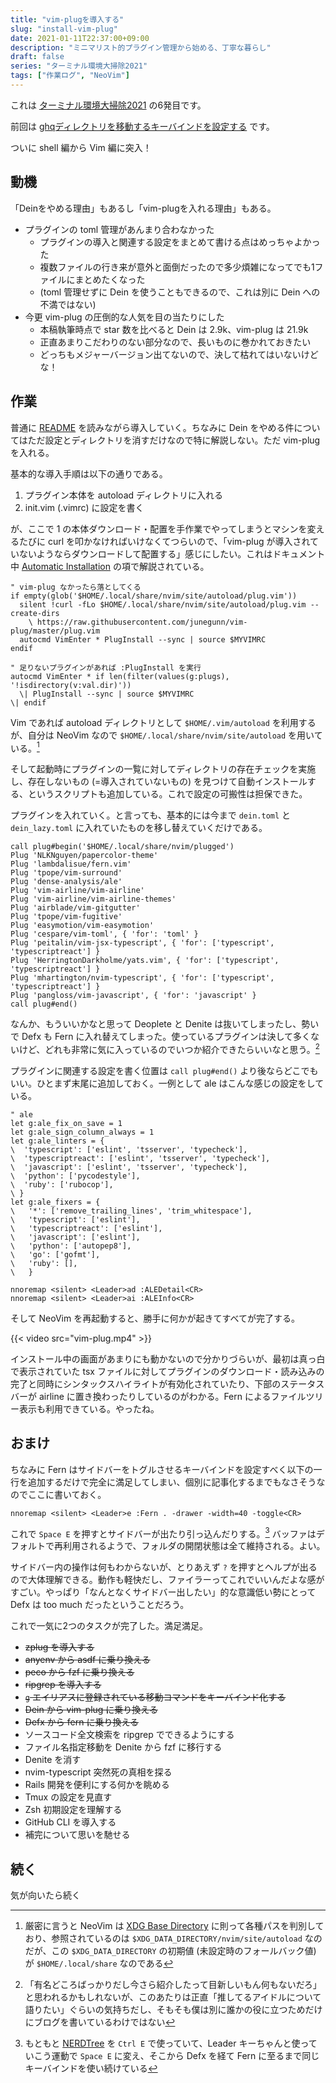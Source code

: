```yaml
---
title: "vim-plugを導入する"
slug: "install-vim-plug"
date: 2021-01-11T22:37:00+09:00
description: "ミニマリスト的プラグイン管理から始める、丁寧な暮らし"
draft: false
series: "ターミナル環境大掃除2021"
tags: ["作業ログ", "NeoVim"]
---
```


これは [ターミナル環境大掃除2021](/renew-terminal-env-2021) の6発目です。

前回は [ghqディレクトリを移動するキーバインドを設定する](/move-ghq-directories-keybind) です。

ついに shell 編から Vim 編に突入！

## 動機

「Deinをやめる理由」もあるし「vim-plugを入れる理由」もある。

* プラグインの toml 管理があんまり合わなかった
  * プラグインの導入と関連する設定をまとめて書ける点はめっちゃよかった
  * 複数ファイルの行き来が意外と面倒だったので多少煩雑になってでも1ファイルにまとめたくなった
  * (toml 管理せずに Dein を使うこともできるので、これは別に Dein への不満ではない)
* 今更 vim-plug の圧倒的な人気を目の当たりにした
  * 本稿執筆時点で star 数を比べると Dein は 2.9k、vim-plug は 21.9k
  * 正直あまりこだわりのない部分なので、長いものに巻かれておきたい
  * どっちもメジャーバージョン出てないので、決して枯れてはいないけどな！

## 作業

普通に [README](https://github.com/junegunn/vim-plug/blob/8b45742540f92ba902c97ad1d3d8862ba3305438/README.md) を読みながら導入していく。ちなみに Dein をやめる件についてはただ設定とディレクトリを消すだけなので特に解説しない。ただ vim-plug を入れる。

基本的な導入手順は以下の通りである。

1. プラグイン本体を autoload ディレクトリに入れる
1. init.vim (.vimrc) に設定を書く

が、ここで 1 の本体ダウンロード・配置を手作業でやってしまうとマシンを変えるたびに curl を叩かなければいけなくてつらいので、「vim-plug が導入されていないようならダウンロードして配置する」感じにしたい。これはドキュメント中 [Automatic Installation](https://github.com/junegunn/vim-plug/wiki/tips#automatic-installation) の項で解説されている。

```vim
" vim-plug なかったら落としてくる
if empty(glob('$HOME/.local/share/nvim/site/autoload/plug.vim'))
  silent !curl -fLo $HOME/.local/share/nvim/site/autoload/plug.vim --create-dirs
    \ https://raw.githubusercontent.com/junegunn/vim-plug/master/plug.vim
  autocmd VimEnter * PlugInstall --sync | source $MYVIMRC
endif

" 足りないプラグインがあれば :PlugInstall を実行
autocmd VimEnter * if len(filter(values(g:plugs), '!isdirectory(v:val.dir)'))
  \| PlugInstall --sync | source $MYVIMRC
\| endif
```

Vim であれば autoload ディレクトリとして `$HOME/.vim/autoload` を利用するが、自分は NeoVim なので `$HOME/.local/share/nvim/site/autoload` を用いている。[^1]

そして起動時にプラグインの一覧に対してディレクトリの存在チェックを実施し、存在しないもの (=導入されていないもの) を見つけて自動インストールする、というスクリプトも追加している。これで設定の可搬性は担保できた。

プラグインを入れていく。と言っても、基本的には今まで `dein.toml` と `dein_lazy.toml` に入れていたものを移し替えていくだけである。

```vim
call plug#begin('$HOME/.local/share/nvim/plugged')
Plug 'NLKNguyen/papercolor-theme'
Plug 'lambdalisue/fern.vim'
Plug 'tpope/vim-surround'
Plug 'dense-analysis/ale'
Plug 'vim-airline/vim-airline'
Plug 'vim-airline/vim-airline-themes'
Plug 'airblade/vim-gitgutter'
Plug 'tpope/vim-fugitive'
Plug 'easymotion/vim-easymotion'
Plug 'cespare/vim-toml', { 'for': 'toml' }
Plug 'peitalin/vim-jsx-typescript', { 'for': ['typescript', 'typescriptreact'] }
Plug 'HerringtonDarkholme/yats.vim', { 'for': ['typescript', 'typescriptreact'] }
Plug 'mhartington/nvim-typescript', { 'for': ['typescript', 'typescriptreact'] }
Plug 'pangloss/vim-javascript', { 'for': 'javascript' }
call plug#end()
```

なんか、もういいかなと思って Deoplete と Denite は抜いてしまったし、勢いで Defx も Fern に入れ替えてしまった。使っているプラグインは決して多くないけど、どれも非常に気に入っているのでいつか紹介できたらいいなと思う。[^2]

プラグインに関連する設定を書く位置は `call plug#end()` より後ならどこでもいい。ひとまず末尾に追加しておく。一例として ale はこんな感じの設定をしている。

```vim
" ale
let g:ale_fix_on_save = 1
let g:ale_sign_column_always = 1
let g:ale_linters = {
\  'typescript': ['eslint', 'tsserver', 'typecheck'],
\  'typescriptreact': ['eslint', 'tsserver', 'typecheck'],
\  'javascript': ['eslint', 'tsserver', 'typecheck'],
\  'python': ['pycodestyle'],
\  'ruby': ['rubocop'],
\ }
let g:ale_fixers = {
\   '*': ['remove_trailing_lines', 'trim_whitespace'],
\   'typescript': ['eslint'],
\   'typescriptreact': ['eslint'],
\   'javascript': ['eslint'],
\   'python': ['autopep8'],
\   'go': ['gofmt'],
\   'ruby': [],
\   }

nnoremap <silent> <Leader>ad :ALEDetail<CR>
nnoremap <silent> <Leader>ai :ALEInfo<CR>
```

そして NeoVim を再起動すると、勝手に何かが起きてすべてが完了する。

{{< video src="vim-plug.mp4" >}}

インストール中の画面があまりにも動かないので分かりづらいが、最初は真っ白で表示されていた tsx ファイルに対してプラグインのダウンロード・読み込みの完了と同時にシンタックスハイライトが有効化されていたり、下部のステータスバーが airline に置き換わったりしているのがわかる。Fern によるファイルツリー表示も利用できている。やったね。

## おまけ

ちなみに Fern はサイドバーをトグルさせるキーバインドを設定すべく以下の一行を追加するだけで完全に満足してしまい、個別に記事化するまでもなさそうなのでここに書いておく。

```vim
nnoremap <silent> <Leader>e :Fern . -drawer -width=40 -toggle<CR>
```

これで `Space E` を押すとサイドバーが出たり引っ込んだりする。[^3] バッファはデフォルトで再利用されるようで、フォルダの開閉状態は全て維持される。よい。

サイドバー内の操作は何もわからないが、とりあえず `?` を押すとヘルプが出るので大体理解できる。動作も軽快だし、ファイラーってこれでいいんだよな感がすごい。やっぱり「なんとなくサイドバー出したい」的な意識低い勢にとって Defx は too much だったということだろう。

これで一気に2つのタスクが完了した。満足満足。

* ~~zplug を導入する~~
* ~~anyenv から asdf に乗り換える~~
* ~~peco から fzf に乗り換える~~
* ~~ripgrep を導入する~~
* ~~`g` エイリアスに登録されている移動コマンドをキーバインド化する~~
* ~~Dein から vim-plug に乗り換える~~
* ~~Defx から fern に乗り換える~~
* ソースコード全文検索を ripgrep でできるようにする
* ファイル名指定移動を Denite から fzf に移行する
* Denite を消す
* nvim-typescript 突然死の真相を探る
* Rails 開発を便利にする何かを眺める
* Tmux の設定を見直す
* Zsh 初期設定を理解する
* GitHub CLI を導入する
* 補完について思いを馳せる

## 続く

気が向いたら続く


[^1]: 厳密に言うと NeoVim は [XDG Base Directory](https://specifications.freedesktop.org/basedir-spec/latest/) に則って各種パスを判別しており、参照されているのは `$XDG_DATA_DIRECTORY/nvim/site/autoload` なのだが、この `$XDG_DATA_DIRECTORY` の初期値 (未設定時のフォールバック値) が `$HOME/.local/share` なのである
[^2]: 「有名どころばっかりだし今さら紹介したって目新しいもん何もないだろ」と思われるかもしれないが、このあたりは正直「推してるアイドルについて語りたい」ぐらいの気持ちだし、そもそも僕は別に誰かの役に立つためだけにブログを書いているわけではない
[^3]: もともと [NERDTree](https://github.com/preservim/nerdtree) を `Ctrl E` で使っていて、Leader キーちゃんと使っていこう運動で `Space E` に変え、そこから Defx を経て Fern に至るまで同じキーバインドを使い続けている
